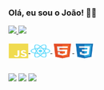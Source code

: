 ###  Olá, eu sou o João! 👨‍💻

 <div>
    <a href="https://github.com/joao-amaral99">
    <img height="160em" src="https://github-readme-stats.vercel.app/api?username=joao-amaral99&show_icons=true&theme=react&include_all_commits=true&count_private=true"/>
    <img height="160em" src="https://github-readme-stats.vercel.app/api/top-langs/?username=joao-amaral99&layout=compact&langs_count=7&theme=react"/>
  </div>
  
  <div style="display: inline_block"><br>
    <img align="center" alt="JavaScript" height="30" width="40" src="https://raw.githubusercontent.com/devicons/devicon/master/icons/javascript/javascript-plain.svg">
    <img align="center" alt="React" height="30" width="40" src="https://raw.githubusercontent.com/devicons/devicon/master/icons/react/react-original.svg">
    <img align="center" alt="HTML" height="30" width="40" src="https://raw.githubusercontent.com/devicons/devicon/master/icons/html5/html5-original.svg">
    <img align="center" alt="CSS" height="30" width="40" src="https://raw.githubusercontent.com/devicons/devicon/master/icons/css3/css3-original.svg">
  </div>
  
  ##
  
  <div> 
  
  <a href="https://instagram.com/joao.amarals" target="_blank"><img src="https://img.shields.io/badge/-Instagram-%23E4405F?style=for-the-badge&logo=instagram&logoColor=white"></a>
  <a href = "mailto:joao.amaral.almeida99@gmail.com"><img src="https://img.shields.io/badge/-Gmail-D14836?style=for-the-badge&logo=gmail&logoColor=white" target="_blank"></a>
  <a href="https://www.linkedin.com/in/joão-amaral-83a4981b8" target="_blank"><img src="https://img.shields.io/badge/-LinkedIn-%230077B5?style=for-the-badge&logo=linkedin&logoColor=white" target="_blank"></a> 
 
</div>
  
